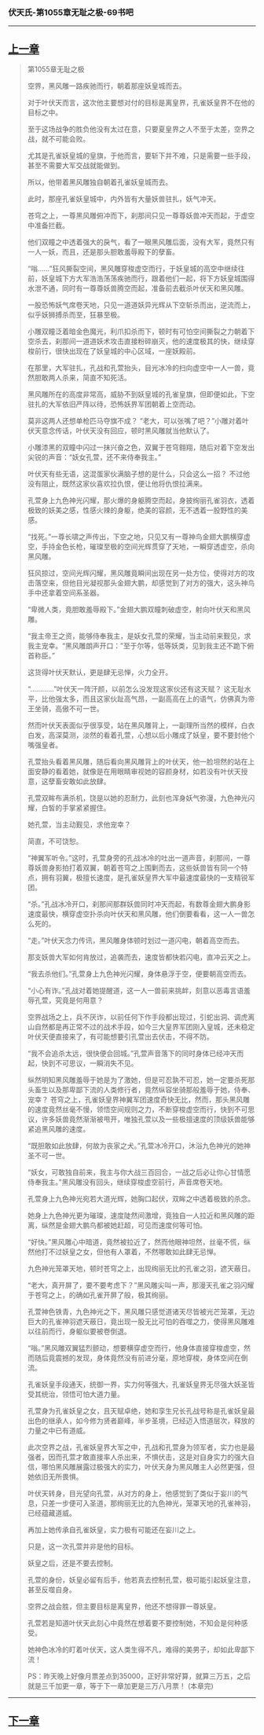### 伏天氏-第1055章无耻之极-69书吧

--------
[上一章](./e338171b4d8e5dbf63bdffa4f19f9562.md)
--------


>
>
>
>第1055章无耻之极
>
>空界，黑风雕一路疾驰而行，朝着那座妖皇城而去。
>
>对于叶伏天而言，这次他主要想对付的目标是离皇界，孔雀妖皇界不在他的目标之中。
>
>至于这场战争的胜负他没有太过在意，只要夏皇界之人不至于太差，空界之战，就不可能会败。
>
>尤其是孔雀妖皇城的皇旗，于他而言，要斩下并不难，只是需要一些手段，甚至不需要大军交战就能做到。
>
>所以，他带着黑风雕独自朝着孔雀妖皇城而去。
>
>此时，那座孔雀妖皇城中，内外皆有大量妖兽驻扎，妖气冲天。
>
>苍穹之上，一尊黑风雕俯冲而下，刹那间只见一尊尊妖兽冲天而起，于虚空中准备拦截。
>
>他们双瞳之中透着强大的戾气，看了一眼黑风雕后面，没有大军，竟然只有一人一妖，而且，还是那头胆敢羞辱殿下的孽畜。
>
>“嗡……”狂风撕裂空间，黑风雕穿梭虚空而行，于妖皇城的高空中继续往前，妖皇城下方大军浩浩荡荡疾驰而行，跟着他们一起，将下方妖皇城围得水泄不通，同时有一尊尊妖兽腾空而起，准备前去截杀叶伏天和黑风雕。
>
>一股恐怖妖气席卷天地，只见一道道妖异光辉从下空斩杀而出，逆流而上，似乎妖狮搏杀而至，狂暴至极。
>
>小雕双瞳泛着暗金色魔光，利爪扣杀而下，顿时有可怕空间撕裂之力朝着下空杀去，刹那间一道道妖术攻击直接粉碎崩灭，他的速度极其的快，继续穿梭前行，很快出现在了妖皇城的中心区域，一座妖殿前。
>
>在那里，大军驻扎，孔战和孔萱抬头，目光冰冷的扫向虚空中一人一兽，竟然胆敢两人杀来，简直不知死活。
>
>黑风雕所在的高度非常高，威胁不到妖皇城的孔雀皇旗，但即便如此，下空驻扎的大军依旧严阵以待，恐怖妖界军团朝着上空而动。
>
>莫非这两人还想单枪匹马夺旗不成？
>“老大，可以张嘴了吧？”小雕对着叶伏天意念传话，叶伏天没有回应，顿时黑风雕就当他默认了。
>
>小雕漆黑的双瞳中闪过一抹兴奋之色，双翼于苍穹翱翔，随后对着下空发出尖锐的声音：“妖女孔萱，还不来侍奉我主。”
>
>叶伏天有些无语，这混蛋家伙满脑子想的是什么，只会这么一招？
>不过他没有阻止，既然这家伙喜欢拉仇恨，便让他将仇恨拉满来。
>
>孔萱身上九色神光闪耀，那火爆的身躯腾空而起，身披绚丽孔雀羽衣，透着极致的妖美之感，性感火辣的身躯，绝美的容颜，无不透着一股野性的美感。
>
>“找死。”一尊长啸之声传出，下空之地，只见又有一尊神鸟金翅大鹏横穿虚空，手持金色长枪，璀璨至极的空间光辉贯穿了天地，一瞬穿透虚空，杀向黑风雕。
>
>狂风掠过，空间光辉闪耀，黑风雕竟瞬间出现在另一处方位，使得对方的攻击落空来，但他目光凝视那头金翅大鹏，却感觉到了对方的强大，这头神鸟手中还拿着空间系圣器。
>
>“卑微人类，竟胆敢羞辱殿下。”金翅大鹏双瞳刺破虚空，射向叶伏天和黑风雕。
>
>“我主帝王之资，能够侍奉我主，是妖女孔萱的荣耀，当主动前来觐见，求我主宠幸。“黑风雕朗声开口：”至于尔等，低等妖类，见到我主还不跪下俯首称臣。”
>
>这货得叶伏天默认，更是肆无忌惮，火力全开。
>
>“…………”叶伏天一阵汗颜，以前怎么没发现这家伙还有这天赋？
>这无耻水平，比他强太多，而且这家伙趾高气昂，一副高高在上的语气，仿佛真为帝王坐骑，高傲不可一世。
>
>然而叶伏天表面似乎很享受，站在黑风雕背上，一副理所当然的模样，白衣白发，高深莫测，淡然的看着孔萱，心想以后小雕成了妖皇，要不要封他个嘴强皇者。
>
>孔萱抬头看着黑风雕，随后看向黑风雕背上的叶伏天，他一脸坦然的站在上面安静的看着她，就像是在用眼睛审视她的容颜身材，如若没有叶伏天授意，这孽畜安敢如此放肆。
>
>孔萱双眸布满杀机，饶是以她的忍耐力，此刻也浑身妖气弥漫，九色神光闪耀，白皙的手掌紧紧握住。
>
>她孔萱，当主动觐见，求他宠幸？
>
>简直，不可饶恕。
>
>“神翼军听令。”这时，孔萱身旁的孔战冰冷的吐出一道声音，刹那间，一尊尊妖兽身影拍打着双翼，朝着苍穹之上围剿而去，这些妖兽皆有同一个特点，拥有羽翼，极擅长速度，是孔雀妖皇界大军中最速度最快的一支精锐军团。
>
>“杀。”孔战冰冷开口，刹那间那群妖兽同时冲天而起，有数尊金翅大鹏身影速度最快，横穿虚空扑杀向叶伏天和黑风雕，他们倒要看看，这一人一兽怎么死的。
>
>“走。”叶伏天念力传讯，黑风雕身体顿时划过一道闪电，朝着高空而去。
>
>那支妖兽大军如何肯放过，追袭而去，速度皆都快若闪电，直冲云天之上。
>
>“我去杀他们。”孔萱身上九色神光闪耀，身体悬浮于空，便要朝高空而去。
>
>“小心有诈。”孔战对着她提醒道，这一人一兽前来挑衅，刻意以恶毒言语羞辱孔萱，究竟是何用意？
>
>空界战场之上，兵不厌诈，以前任何下作手段都出现过，引蛇出洞、调虎离山自然都是再正常不过的战术手段，如今三大皇界军团刚入皇城，还未稳定叶伏天便直接来了，有可能想要引孔萱出去伏击，不得不防。
>
>“我不会追杀太远，很快便会回城。”孔萱声音落下的同时身体已经冲天而起，快到不可思议，一瞬消失不见。
>
>纵然明知黑风雕羞辱于她是为了激她，但是可忍孰不可忍，她一定要杀死那头畜生以及那卑鄙下流的人类修行者，竟然纵容坐骑那般羞辱于她，侍奉、宠幸？
>苍穹之上，孔雀妖皇界神翼军团速度奇快无比，然而，那头黑风雕的速度竟然丝毫不慢，领悟空间规则之力，不断穿梭虚空而行，快到不可思议，许多妖兽竟然渐渐被甩开，唯独孔萱以及一些极擅速度的顶级妖兽能够紧追黑风雕的速度。
>
>“既胆敢如此放肆，何故为丧家之犬。”孔萱冰冷开口，沐浴九色神光的她神圣不可一世。
>
>“妖女，可敢独自前来，我主与你大战三百回合，一战之后必让你心甘情愿侍奉我主。”黑风雕没有回头，继续穿梭虚空前行，声音席卷天地。
>
>孔萱身上九色神光宛若大道光辉，她胸口起伏，双眸之中透着极致的杀念。
>
>她身上九色神光更为璀璨，速度陡然间激增，竟独自一人拉近和黑风雕的距离，纵然是金翅大鹏鸟都被她赶超，可见而速度何等可怕。
>
>“好快。”黑风雕心中暗道，竟然被拉近了，然而他眼神坦然，丝毫不慌，纵然他打不过妖皇之女，但他有人罩着，不然哪敢如此肆无忌惮。
>
>九色神光笼罩天地，顿时苍穹之上，出现绚丽无比的孔雀之羽，遮天蔽日。
>
>“老大，真开屏了，要不要考虑下？”黑风雕尖叫一声，那漫天孔雀之羽闪耀于苍穹之上，的确如孔雀开屏了般，极其绚丽。
>
>孔萱神色铁青，九色神光之下，黑风雕只感觉道诸天尽皆被光芒笼罩，无边巨大的孔雀神羽遮天蔽日，竟出现一股无比可怕的吞噬之力，使得黑风雕难以往前而行，身躯似要被卷倒退。
>
>“嗡。”黑风雕双翼猛烈颤动，想要横穿虚空而行，他身体直接穿梭虚空，然而随后竟震撼的发现，身体竟然没有前进分毫，原地穿梭，身体空间在倒流。
>
>孔雀妖皇手段通天，统御一界，实力何等强大，孔雀妖皇界无尽强大妖圣皆受其统治，领悟可怕大道力量。
>
>孔萱身为孔雀妖皇之女，且天赋卓绝，她和孪生兄长孔战号称是孔雀妖皇最出色的继承人，如今修为贤者巅峰，半步圣境，已经迈入悟道层次，释放的力量之中已有道威。
>
>此次空界之战，孔雀妖皇界大军之中，孔战和孔萱身为领军者，实力也是最强者，因而孔萱才敢直接率人杀出来，不惧伏击，这是对自身实力的强大自信，哪怕黑风雕展露过极强大的实力，叶伏天身为黑风雕主人必然更强，但她依旧无所畏惧。
>
>叶伏天转身，目光望向孔萱，从对方的身上，他感觉到了类似于妄川的气息，只差一步便可入圣道，那绚丽无比的九色神光，笼罩天地的孔雀神羽，已经蕴藏道威。
>
>再加上她传承自孔雀妖皇，实力极有可能还在妄川之上。
>
>只是，这一次孔萱并非是他的目标。
>
>妖皇之后，还是不要去控制。
>
>孔萱的身份，妖皇必留有后手，他若真去控制孔萱，极可能引起妖皇注意，甚至反噬自身。
>
>空界之战会胜，但主要目标是离皇界，他还不想得罪一尊妖皇。
>
>孔萱若是知道叶伏天此刻心中竟然在想着要不要控制她，不知会是何种感受。
>
>她神色冰冷的盯着叶伏天，这人类生得不凡，难得的美男子，却如此卑鄙下流！
>
>PS：昨天晚上好像月票差点到35000，正好非常好算，就算三万五，之后就是三千加更一章，等于下一章加更是三万八月票！
>(本章完)
>
>

--------
[下一章](./3f4337e30b5a1b17dee02831fe2d2553.md)
--------

